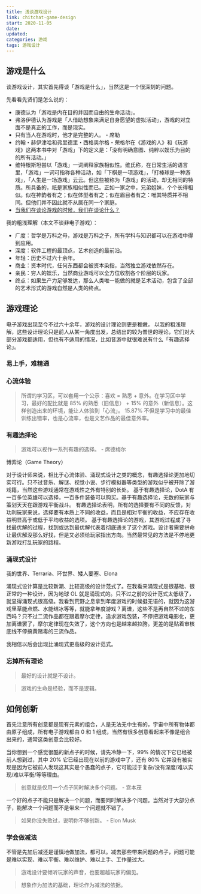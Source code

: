 ```yaml
---
title: 浅谈游戏设计
link: chitchat-game-design
start: 2020-11-05
date:
updated:
categories: 游戏
tags: 游戏设计
---
```


## 游戏是什么

谈游戏设计，其实首先得谈「游戏是什么」，当然这是一个很深刻的问题。

先看看先贤们是怎么说的：

- 康德认为「游戏是内在目的并因而自由的生命活动」。
- 弗洛伊德认为游戏是「人借助想象来满足自身愿望的虚拟活动」，游戏的对立面不是真正的工作，而是现实。
- 只有当人在游戏时，他才是完整的人。 - 席勒
- 约翰・赫伊津哈和弗里德里・西格奥尔格・荣格尔在《游戏的人》和《玩游戏》这两本书中对「游戏」下的定义是：「没有明确意图、纯粹以娱乐为目的的所有活动。」
- 维特根斯坦尝以「游戏」一词阐释家族相似性。维氏称，在日常生活的语言里，「游戏」一词可指称各种活动，如「下棋是一项游戏」，「打棒球是一种游戏」，「人生是一场游戏」云云。但这些被称为「游戏」的活动，却无相同的特质。所具备的，祇是家族相似性而已。正如一家之中，兄弟姐妹，个个长得相似。似在神韵者有之；似在体型者有之；似在眉目者有之：唯其特质并不相同。但他们并不因此就不从属在同一个家庭。
- [当我们在谈论游戏的时候，我们在谈论什么？](https://www.gcores.com/articles/22397)

我的粗浅理解（本文不谈非电子游戏）：

- 广度：哲学是万科之母，游戏是万科之子，所有学科与知识都可以在游戏中得到应用。
- 深度：软件工程的最顶点，艺术创造的最前沿。
- 年轻：历史不过六十余年。
- 商业：资本时代，任何东西都会被资本染指，当然独立游戏依然存在。
- 亲民：穷人的娱乐，当然商业游戏可以全方位收割各个阶层的玩家。
- 终点：如果生产力足够发达，那么人类唯一能做的就是艺术活动，包含了全部的艺术形式的游戏自然是人类的终点。

## 游戏理论

电子游戏出现至今不过六十余年，游戏的设计理论则更是稚嫩，
以我的粗浅理解，这些设计理论只是前人从某一角度出发，总结出的较为普世的理论，它们对大部分游戏都适用，但也有不适用的情况，比如音游中就很难说有什么「有趣选择论」。

### 易上手，难精通

### 心流体验

> 所谓的学习区，可以套用一个公示：喜欢 = 熟悉 + 意外。在学习区中学习，最好的配比就是 85% 的熟悉（旧信息） + 15% 的意外（新信息）。这样创造出来的环境，能让人体验到「心流」。
> 15.87% 不但是学习中的最佳训练出错率，也是心流率，也是文艺作品的最佳意外率。

### 有趣选择论

> 游戏可以视作一系列有趣的选择。 - 席德梅尔

博弈论（Game Theory）

对于设计师来说，相比于心流体验、涌现式设计之类的概念，有趣选择论更加地切实可行。只不过音乐、解谜、视觉小说、步行模拟器等类型的游戏似乎被开除了游戏籍，当然这些游戏通常在游戏性之外有特别的长处。
基于有趣选择论，DotA 有一百多位英雄可以选择，一百多件装备可以购买。基于有趣选择论，无数的玩家与策划天天在跟游戏平衡战斗。
有趣选择论表明，所有的选择要有不同的反馈，对功利玩家来说，选择要有本质上不同的收益，而且是相对平衡的收益，不应存在收益明显高于或低于平均收益的选项。
基于有趣选择论的游戏，其游戏过程成了寻找最优解的过程，找到或达到最优解代表着彻底通关了这个游戏。设计者需要拼命让最优解没那么好找，但是又必须给玩家指出方向。当然最常见的方法是不停地更新游戏打乱玩家的路程。

### 涌现式设计

我的世界、Terraria、环世界、矮人要塞、Elona

涌现式设计算是比较新潮、比较高级的设计范式了。在我看来涌现式是很基础、很正常的一种设计，因为地球 OL 就是涌现式的。只不过之前的设计范式太低级了，就显得涌现式很高级。我看到荒野之息拿到年度游戏的时候挺无语的，就因为这游戏里草能点燃、水能结冰等等，就能拿年度游戏？离谱，这些不是再自然不过的东西吗？只不过二流作品都在跟着摩尔定律，追求游戏包装，不停把游戏电影化，更加离谱罢了，摩尔定律现在失效了，这个方向也是越来越拉胯。更差的是贴着审核底线不停搞黄赌毒的三流作品。

我相信以后会出现比涌现式更高级的设计范式。

### 忘掉所有理论

> 最好的设计就是不设计。

> 游戏的生命是经验，而不是逻辑。

## 如何创新

首先注意所有创意都是现有元素的组合，人是无法无中生有的，宇宙中所有物体都由原子组成，所有电子游戏都由 0 和 1 组成，当然有很多创意看起来不像是组合出来的，通常这类创意会比较好。

当你想到一个感觉很酷的新点子的时候，请先冷静一下，99% 的情况下它已经被前人想到过，其中 20% 它已经出现在以前的游戏中了，还有 80% 它并没有被实现是因为它被前人发现这其实是个愚蠢的点子，它可能过于复杂/没有深度/难以实现/难以平衡/等等理由。

> 创意就是仅用一个点子同时解决多个问题。 - 宫本茂

一个好的点子不能只是解决一个问题，而要同时解决多个问题。当然对于大部分点子，能解决一个问题而不是带来一个问题就不错了。

> 如果你没失败过，说明你不够创新。 - Elon Musk

### 学会做减法

不管是先加后减还是谨慎地做加法，都可以。减去那些带来问题的点子，问题可能是难以实现、难以平衡、难以维护、难以上手、工作量过大。

> 游戏设计要倾听玩家的声音，也要超越玩家的偏见。

> 想象作为加法的基础，理论作为减法的依据。

